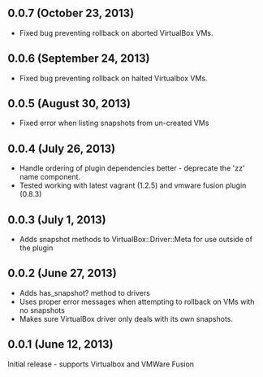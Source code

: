 ## 0.0.7 (October 23, 2013)

 - Fixed bug preventing rollback on aborted VirtualBox VMs.

## 0.0.6 (September 24, 2013)

 - Fixed bug preventing rollback on halted Virtualbox VMs.

## 0.0.5 (August 30, 2013)

 - Fixed error when listing snapshots from un-created VMs

## 0.0.4 (July 26, 2013)

 - Handle ordering of plugin dependencies better - deprecate the 'zz' name component.
 - Tested working with latest vagrant (1.2.5) and vmware fusion plugin (0.8.3)

## 0.0.3 (July 1, 2013)

 - Adds snapshot methods to VirtualBox::Driver::Meta for use outside of
   the plugin

## 0.0.2 (June 27, 2013)

 - Adds has_snapshot? method to drivers
 - Uses proper error messages when attempting to rollback on VMs with no snapshots
 - Makes sure VirtualBox driver only deals with its own snapshots.

## 0.0.1 (June 12, 2013)

Initial release - supports Virtualbox and VMWare Fusion
